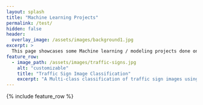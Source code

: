 ```yaml
---
layout: splash
title: "Machine Learning Projects"
permalink: /test/
hidden: false
header:
  overlay_image: /assets/images/background1.jpg
excerpt: >
  This page showcases some Machine learning / modeling projects done on real-world datasets.
feature_row:
  - image_path: /assets/images/traffic-signs.jpg
    alt: "customizable"
    title: "Traffic Sign Image Classification"
    excerpt: "A Multi-class classification of traffic sign images using various ML algorithms aimed at categorization of high impact classes with an accuracy of 93%"
---
```


{% include feature_row %}

